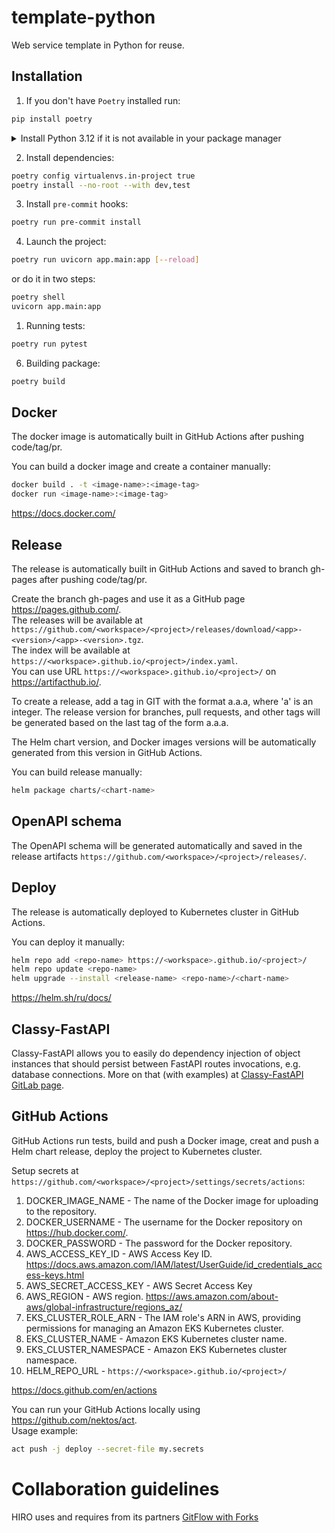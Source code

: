 # template-python
Web service template in Python for reuse.

## Installation
1. If you don't have `Poetry` installed run:

```bash
pip install poetry
```

<details>
  <summary>Install Python 3.12 if it is not available in your package manager</summary>

These instructions are for Ubuntu 22.04. If you're on a different distribution,
or - God forbid! - Windows, you should adjust these accordingly.

Also, these instructions are about using Poetry with Pyenv-managed (non-system) Python.
 
### Step 1: Update and Install Dependencies
Before we install pyenv, we need to update our package lists for upgrades and new package installations. We also need to install dependencies for pyenv. 

Open your terminal and type:

```bash
sudo apt-get update
sudo apt-get install -y make build-essential libssl-dev zlib1g-dev libbz2-dev \
libreadline-dev libsqlite3-dev wget curl llvm libncursesw5-dev xz-utils \
tk-dev libxml2-dev libxmlsec1-dev libffi-dev liblzma-dev

```


### Step 2: Install Pyenv
We will clone pyenv from the official GitHub repository and add it to our system path.

```bash
git clone https://github.com/pyenv/pyenv.git ~/.pyenv
echo 'export PYENV_ROOT="$HOME/.pyenv"' >> ~/.bashrc
echo 'export PATH="$PYENV_ROOT/bin:$PATH"' >> ~/.bashrc
echo 'eval "$(pyenv init -)"' >> ~/.bashrc
exec "$SHELL"
```


### Step 3: Install Python 3.12
Now that pyenv is installed, we can install different Python versions. To install Python 3.12, use the following command.

```bash
pyenv install 3.12
```

### Step 4: Connect Poetry to it
Do this in the template dir. Pycharm will automatically connect to it later

```bash
poetry env use ~/.pyenv/versions/3.12.1/bin/python
```
(change the version number accordingly to what is installed)

Finally, verify that Poetry indeed is connected to the proper version:
```bash
poetry enf info
```
  
</details>

2. Install dependencies:

```bash
poetry config virtualenvs.in-project true
poetry install --no-root --with dev,test
```

3. Install `pre-commit` hooks:

```bash
poetry run pre-commit install
```

4. Launch the project:

```bash
poetry run uvicorn app.main:app [--reload]
```

or do it in two steps:
```bash
poetry shell
uvicorn app.main:app

```

1. Running tests:

```bash
poetry run pytest
```

6. Building package:

```bash
poetry build
```

## Docker
The docker image is automatically built in GitHub Actions after pushing code/tag/pr.

You can build a docker image and create a container manually:

```bash
docker build . -t <image-name>:<image-tag>
docker run <image-name>:<image-tag>
```

https://docs.docker.com/

## Release
The release is automatically built in GitHub Actions and saved to branch gh-pages after pushing code/tag/pr.

Create the branch gh-pages and use it as a GitHub page https://pages.github.com/.  
The releases will be available at `https://github.com/<workspace>/<project>/releases/download/<app>-<version>/<app>-<version>.tgz`.  
The index will be available at `https://<workspace>.github.io/<project>/index.yaml`.  
You can use URL `https://<workspace>.github.io/<project>/` on https://artifacthub.io/.

To create a release, add a tag in GIT with the format a.a.a, where 'a' is an integer.
The release version for branches, pull requests, and other tags will be generated based on the last tag of the form a.a.a.

The Helm chart version, and Docker images versions will be automatically generated from this version in GitHub Actions.

You can build release manually:

```bash
helm package charts/<chart-name>
```

## OpenAPI schema
The OpenAPI schema will be generated automatically and saved in the release artifacts `https://github.com/<workspace>/<project>/releases/`.

## Deploy
The release is automatically deployed to Kubernetes cluster in GitHub Actions.

You can deploy it manually:

```bash
helm repo add <repo-name> https://<workspace>.github.io/<project>/
helm repo update <repo-name>
helm upgrade --install <release-name> <repo-name>/<chart-name>
```

https://helm.sh/ru/docs/

## Classy-FastAPI
Classy-FastAPI allows you to easily do dependency injection of 
object instances that should persist between FastAPI routes invocations,
e.g. database connections.
More on that (with examples) at [Classy-FastAPI GitLab page](https://gitlab.com/companionlabs-opensource/classy-fastapi
).

## GitHub Actions
GitHub Actions run tests, build and push a Docker image, creat and push a Helm chart release, deploy the project to Kubernetes cluster.

Setup secrets at `https://github.com/<workspace>/<project>/settings/secrets/actions`:
1. DOCKER_IMAGE_NAME - The name of the Docker image for uploading to the repository.
2. DOCKER_USERNAME - The username for the Docker repository on https://hub.docker.com/.
3. DOCKER_PASSWORD - The password for the Docker repository.
4. AWS_ACCESS_KEY_ID - AWS Access Key ID. https://docs.aws.amazon.com/IAM/latest/UserGuide/id_credentials_access-keys.html
5. AWS_SECRET_ACCESS_KEY - AWS Secret Access Key
6. AWS_REGION - AWS region. https://aws.amazon.com/about-aws/global-infrastructure/regions_az/
7. EKS_CLUSTER_ROLE_ARN - The IAM role's ARN in AWS, providing permissions for managing an Amazon EKS Kubernetes cluster.
8. EKS_CLUSTER_NAME - Amazon EKS Kubernetes cluster name.
9. EKS_CLUSTER_NAMESPACE - Amazon EKS Kubernetes cluster namespace.
10. HELM_REPO_URL - `https://<workspace>.github.io/<project>/`

https://docs.github.com/en/actions

You can run your GitHub Actions locally using https://github.com/nektos/act.  
Usage example:
```bash
act push -j deploy --secret-file my.secrets
```

# Collaboration guidelines
HIRO uses and requires from its partners [GitFlow with Forks](https://hirodevops.notion.site/GitFlow-with-Forks-3b737784e4fc40eaa007f04aed49bb2e?pvs=4)

